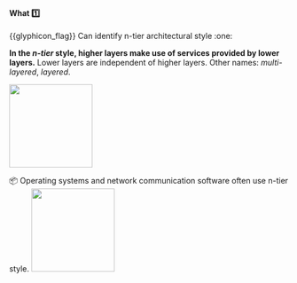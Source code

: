 <div id="title">

#### What :one:

<span id="prereqs"></span>

</div>
<span id="outcomes">{{glyphicon_flag}} Can identify n-tier architectural style :one:</span>

<div id="body">

**In the _n-tier_ style, higher layers make use of services provided by lower layers.** Lower layers are independent of higher layers. Other names: _multi-layered_, _layered_.

<img src="{{baseUrl}}/architecture/architecturalStyles/nTier/what/images/nTier.png" height="150" />

<tip-box> 

:package: Operating systems and network communication software often use n-tier style.
<img src="{{baseUrl}}/architecture/architecturalStyles/nTier/what/images/nTierExamples.png" height="150" />

</tip-box>

<p/>

</div>

<div id="extras">
</div>